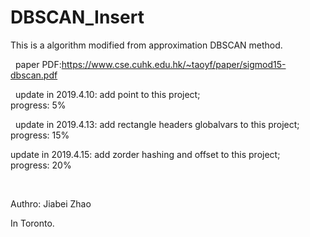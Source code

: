 # DBSCAN_Insert

This is a algorithm modified from approximation DBSCAN method.

&nbsp;
paper PDF:https://www.cse.cuhk.edu.hk/~taoyf/paper/sigmod15-dbscan.pdf

&nbsp;
update in 2019.4.10: add point to this project;
</br>
progress: 5%

&nbsp;
update in 2019.4.13: add rectangle headers globalvars to this project;
</br>
progress: 15%
&nbsp;

update in 2019.4.15: add zorder hashing and offset to this project;
</br>
progress: 20%

&nbsp;

Authro: Jiabei Zhao

In Toronto.
